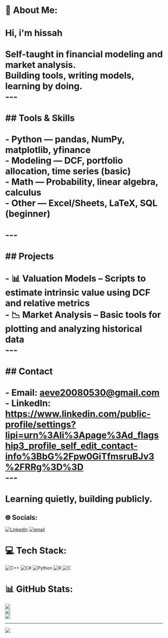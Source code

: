 # 💫 About Me:
# Hi, i'm hissah<br><br>Self-taught in financial modeling and market analysis.  <br>Building tools, writing models, learning by doing.<br>---<br><br>## Tools & Skills<br><br>- **Python** — pandas, NumPy, matplotlib, yfinance  <br>- **Modeling** — DCF, portfolio allocation, time series (basic)  <br>- **Math** — Probability, linear algebra, calculus  <br>- **Other** — Excel/Sheets, LaTeX, SQL (beginner)<br><br>---<br><br>## Projects<br><br>- 📊 **Valuation Models** – Scripts to estimate intrinsic value using DCF and relative metrics  <br>- 📉 **Market Analysis** – Basic tools for plotting and analyzing historical data  <br>---<br><br>## Contact<br><br>- Email: aeve20080530@gmail.com<br>- LinkedIn: https://www.linkedin.com/public-profile/settings?lipi=urn%3Ali%3Apage%3Ad_flagship3_profile_self_edit_contact-info%3BbG%2Fpw0GiTfmsruBJv3%2FRRg%3D%3D<br>---<br><br>Learning quietly, building publicly.<br>


## 🌐 Socials:
[![LinkedIn](https://img.shields.io/badge/LinkedIn-%230077B5.svg?logo=linkedin&logoColor=white)](https://linkedin.com/in/https://www.linkedin.com/public-profile/settings?lipi=urn%3Ali%3Apage%3Ad_flagship3_profile_self_edit_contact-info%3BCFW52h3RTIOCPqpvUlBEEg%3D%3D) [![email](https://img.shields.io/badge/Email-D14836?logo=gmail&logoColor=white)](mailto:aeve20080530@gmail.com) 

# 💻 Tech Stack:
![C++](https://img.shields.io/badge/c++-%2300599C.svg?style=for-the-badge&logo=c%2B%2B&logoColor=white) ![C#](https://img.shields.io/badge/c%23-%23239120.svg?style=for-the-badge&logo=csharp&logoColor=white) ![Python](https://img.shields.io/badge/python-3670A0?style=for-the-badge&logo=python&logoColor=ffdd54) ![R](https://img.shields.io/badge/r-%23276DC3.svg?style=for-the-badge&logo=r&logoColor=white) ![C](https://img.shields.io/badge/c-%2300599C.svg?style=for-the-badge&logo=c&logoColor=white)
# 📊 GitHub Stats:
![](https://github-readme-stats.vercel.app/api?username=aeve20080530&theme=dark&hide_border=false&include_all_commits=false&count_private=false)<br/>
![](https://nirzak-streak-stats.vercel.app/?user=aeve20080530&theme=dark&hide_border=false)<br/>
![](https://github-readme-stats.vercel.app/api/top-langs/?username=aeve20080530&theme=dark&hide_border=false&include_all_commits=false&count_private=false&layout=compact)

---
[![](https://visitcount.itsvg.in/api?id=aeve20080530&icon=0&color=0)](https://visitcount.itsvg.in)

<!-- Proudly created with GPRM ( https://gprm.itsvg.in ) -->
